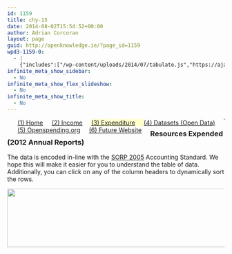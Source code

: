 ```yaml
---
id: 1159
title: chy-15
date: 2014-08-02T15:54:52+00:00
author: Adrian Corcoran
layout: page
guid: http://openknowledge.ie/?page_id=1159
wpd3-1159-0:
  - |
    {"includes":["/wp-content/uploads/2014/07/tabulate.js","https://ajax.googleapis.com/ajax/libs/jquery/1.11.0/jquery.min.js","/wp-content/uploads/2014/07/jquery.tablesorter.min_.js","/wp-content/uploads/2014/08/jquery.formatCurrency-1.4.0.min_.js"],"code":"\tvar mydata; // store data globally\r\n\t\r\n\t//-----------------------------------------------------------\r\n\t// 1. Load external data and format into hierarchy\r\n\t// 1.1 load external data\r\n\td3.tsv(\"/wp-content/uploads/2014/08/ds01_charity_2012_summary.tsv\", function(error, data3) {\r\n\t\tdata3.forEach(function(d) {\r\n\t      d.CharityRegNo = parseInt(d.CharityRegNo);\r\n\t      d.TotalExp = parseFloat(d.TotalExp);\r\n\t      d.Pct_Charity = parseFloat(d.Pct_Charity);\r\n\t\t});\r\n\t\t\t\t\t\r\n\t\tmydata = data3.filter(function(d) { return 1 == 1; });\r\n//\t\talert(JSON.stringify(mydata.filter(function(d) { return 1 == 1 ; })));\r\n\t\t\t\r\n\t\tvar cols = [\"CHY\",\"Charity\",\"Website\",\"B_Expended\",\"ExpBarChart\",\"B1_GenFund\",\"Pct_B1\",\"B2_Charity\",\r\n\t\t\"Pct_B2\",\"B3_Govern\",\"Pct_B3\"]; // build array of column\r\n\t\t$(tabulate(mydata.filter(function(d) { return 1 == 1; }),cols ,\"#tbl\"));\t//build table\r\n\t\t\r\n\t\t// build anchor element for title\r\n\t\t$('#tbl table tbody').children('tr').each(function() {\r\n\t\t\tvar a = $(this).children('td:nth-child(2)').html();\r\n\t\t\tvar h = $(this).children('td:nth-child(3)').html();\r\n\t\t\tvar s = \"<a target=\\\"_blank\\\" href=\\\"\"+h+\"\\\">\"+a+\"</a>\";\r\n//\t\t\talert(h);\r\n\t\t\tif ( h != '' ) { $(this).children('td:nth-child(2)').html(s); }\r\n\t\t});\r\n\t\t\r\n\t    // Format Currency\r\n\t\t$('#tbl table tbody').children('tr').each(function() {\r\n\t\t    $(this).children('td:nth-child(4)').formatCurrency({symbol:'€',roundToDecimalPlace:-1});\r\n\t\t    $(this).children('td:nth-child(6)').formatCurrency({symbol:'€',roundToDecimalPlace:-1});\r\n\t\t    $(this).children('td:nth-child(8)').formatCurrency({symbol:'€',roundToDecimalPlace:-1});\r\n\t\t    $(this).children('td:nth-child(10)').formatCurrency({symbol:'€',roundToDecimalPlace:-1});\r\n\t\t    $(this).children('td:nth-child(4)').css('text-align','right');\r\n\t\t    $(this).children('td:nth-child(6)').css('text-align','right');\r\n\t\t    $(this).children('td:nth-child(8)').css('text-align','right');\r\n\t\t    $(this).children('td:nth-child(10)').css('text-align','right');\r\n\t\t});\r\n\t\t\r\n\t    // Format Percentage\r\n\t\t$('#tbl table tbody').children('tr').each(function() {\r\n\t\t    $(this).children('td:nth-child(11)').append(' %');$(this).children('td:nth-child(6)').css('text-align','right');\r\n\t\t    $(this).children('td:nth-child(7)').append(' %');$(this).children('td:nth-child(7)').css('text-align','right');\r\n\t\t    $(this).children('td:nth-child(9)').append(' %');$(this).children('td:nth-child(8)').css('text-align','right');\r\n\t\t});\r\n\t\t\r\n\r\n        // hide columns\r\n        $('#tbl table thead th:nth-child(3)').hide();$('#tbl table tbody td:nth-child(3)').hide();\r\n        $(\"#tbl table\").tablesorter();  // sort table\r\n  });"}
infinite_meta_show_sidebar:
  - No
infinite_meta_show_flex_slideshow:
  - No
infinite_meta_show_title:
  - No
---
```

<ul id="menu">
  <li style="float: left; display: inline; padding-right: 20px;">
    <a href="chy-04">(1) Home</a>
  </li>
  <li style="float: left; display: inline; padding-right: 20px;">
    <a href="chy-12-2">(2) Income</a>
  </li>
  <li style="float: left; display: inline; padding-right: 20px; background-color: #ffffcc;">
    <a href="chy-15">(3) Expenditure</a>
  </li>
  <li style="float: left; display: inline; padding-right: 20px;">
    <a href="chy-10-datasets">(4) Datasets (Open Data)</a>
  </li>
  <li style="float: left; display: inline; padding-right: 20px;">
    <a href="openspending">(5) Openspending.org</a>
  </li>
  <li style="float: left; display: inline; padding-right: 20px;">
    <a href="chy-12">(6) Future Website</a>
  </li>
</ul>

* * *

### Resources Expended (2012 Annual Reports)

The data is encoded in-line with the <a href="http://www.dochas.ie/pages/resources/documents/sorp05.pdf" target="_blank">SORP 2005</a> Accounting Standard. We hope this will make it easier for you to understand the table of data. Additionally, you can click on any of the column headers to dynamically sort the rows.
  
<img src="/wp-content/uploads/2014/08/Expenditure.png" alt="" width="862" height="136" />

<div id="tbl">
</div>


  

  

  


<div class="wpd3-1159-0">
</div>